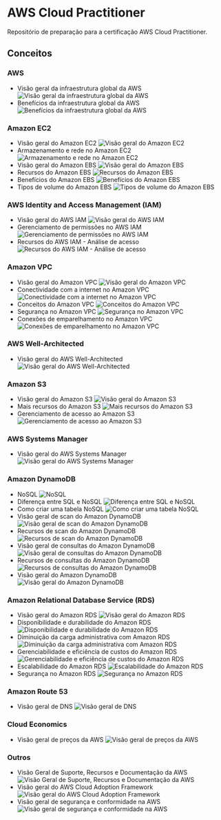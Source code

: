 # AWS Cloud Practitioner

Repositório de preparação para a certificação AWS Cloud Practitioner.

## Conceitos

### AWS
- Visão geral da infraestrutura global da AWS
![Visão geral da infraestrutura global da AWS](src/img/20250618003922.png)
- Benefícios da infraestrutura global da AWS
![Benefícios da infraestrutura global da AWS](src/img/20250618004318.png)

### Amazon EC2
- Visão geral do Amazon EC2
![Visão geral do Amazon EC2](src/img/20250618225525.png)
- Armazenamento e rede no Amazon EC2
![Armazenamento e rede no Amazon EC2](src/img/20250618230625.png)
- Visão geral do Amazon EBS
![Visão geral do Amazon EBS](src/img/20250618231114.png)
- Recursos do Amazon EBS
![Recursos do Amazon EBS](src/img/20250618231651.png)
- Benefícios do Amazon EBS
![Benefícios do Amazon EBS](src/img/20250618232139.png)
- Tipos de volume do Amazon EBS
![Tipos de volume do Amazon EBS](src/img/20250618232624.png)

### AWS Identity and Access Management (IAM)
- Visão geral do AWS IAM
![Visão geral do AWS IAM](src/img/20250625202810.png)
- Gerenciamento de permissões no AWS IAM
![Gerenciamento de permissões no AWS IAM](src/img/20250625213332.png)
- Recursos do AWS IAM - Análise de acesso
![Recursos do AWS IAM - Análise de acesso](src/img/20250625213828.png)

### Amazon VPC
- Visão geral do Amazon VPC
![Visão geral do Amazon VPC](src/img/20250622134735.png)
- Conectividade com a internet no Amazon VPC
![Conectividade com a internet no Amazon VPC](src/img/20250622135258.png)
- Conceitos do Amazon VPC
![Conceitos do Amazon VPC](src/img/20250622140527.png)
- Segurança no Amazon VPC
![Segurança no Amazon VPC](src/img/20250622141816.png)
- Conexões de emparelhamento no Amazon VPC
![Conexões de emparelhamento no Amazon VPC](src/img/20250623000955.png)

### AWS Well-Architected
- Visão geral do AWS Well-Architected
![Visão geral do AWS Well-Architected](src/img/20250618004953.png)

### Amazon S3
- Visão geral do Amazon S3
![Visão geral do Amazon S3](src/img/20250618001705.png)
- Mais recursos do Amazon S3
![Mais recursos do Amazon S3](src/img/20250618002511.png)
- Gerenciamento de acesso ao Amazon S3
![Gerenciamento de acesso ao Amazon S3](src/img/20250618003044.png)

### AWS Systems Manager
- Visão geral do AWS Systems Manager
![Visão geral do AWS Systems Manager](src/img/20250621190159.png)

### Amazon DynamoDB
- NoSQL
![NoSQL](src/img/20250624201957.png)
- Diferença entre SQL e NoSQL
![Diferença entre SQL e NoSQL](src/img/20250624203809.png)
- Como criar uma tabela NoSQL
![Como criar uma tabela NoSQL](src/img/20250624204354.png)
- Visão geral de scan do Amazon DynamoDB
![Visão geral de scan do Amazon DynamoDB](src/img/20250624204938.png)
- Recursos de scan do Amazon DynamoDB
![Recursos de scan do Amazon DynamoDB](src/img/20250624210225.png)
- Visão geral de consultas do Amazon DynamoDB
![Visão geral de consultas do Amazon DynamoDB](src/img/20250624212030.png)
- Recursos de consultas do Amazon DynamoDB
![Recursos de consultas do Amazon DynamoDB](src/img/20250624213224.png)
- Visão geral do Amazon DynamoDB
![Visão geral do Amazon DynamoDB](src/img/20250624213854.png)

### Amazon Relational Database Service (RDS)
- Visão geral do Amazon RDS
![Visão geral do Amazon RDS](src/img/20250623215225.png)
- Disponibilidade e durabilidade do Amazon RDS
![Disponibilidade e durabilidade do Amazon RDS](src/img/20250623220230.png)
- Diminuição da carga administrativa com Amazon RDS
![Diminuição da carga administrativa com Amazon RDS](src/img/20250623221309.png)
- Gerenciabilidade e eficiência de custos do Amazon RDS
![Gerenciabilidade e eficiência de custos do Amazon RDS](src/img/20250623221852.png)
- Escalabilidade do Amazon RDS
![Escalabilidade do Amazon RDS](src/img/20250623222832.png)
- Segurança no Amazon RDS
![Segurança no Amazon RDS](src/img/20250623223936.png)

### Amazon Route 53
- Visão geral de DNS
![Visão geral de DNS](src/img/20250618233525.png)

### Cloud Economics
- Visão geral de preços da AWS
![Visão geral de preços da AWS](src/img/20250622093658.png)

### Outros
- Visão Geral de Suporte, Recursos e Documentação da AWS
![Visão Geral de Suporte, Recursos e Documentação da AWS](src/img/20250618233935.png)
- Visão geral do AWS Cloud Adoption Framework
![Visão geral do AWS Cloud Adoption Framework](src/img/20250622094114.png)
- Visão geral de segurança e conformidade na AWS
![Visão geral de segurança e conformidade na AWS](src/img/20250625202324.png)

